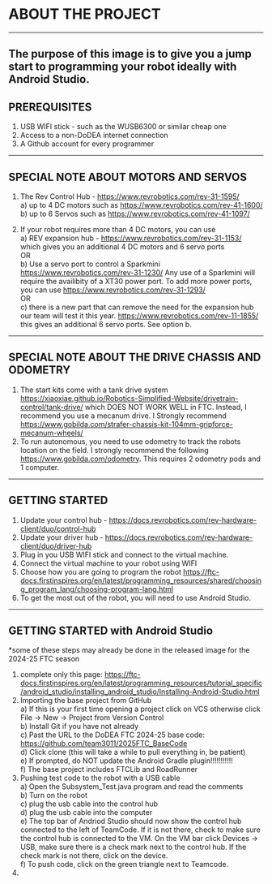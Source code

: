 # ABOUT THE PROJECT
------------------------------------------------------------
The purpose of this image is to give you a jump start to programming your robot ideally with Android Studio. 
------------------------------------------------------------

PREREQUISITES
------------------------------------------------------------
1) USB WIFI stick - such as the WUSB6300 or similar cheap one
2) Access to a non-DoDEA internet connection  
3) A Github account for every programmer
------------------------------------------------------------

SPECIAL NOTE ABOUT MOTORS AND SERVOS
------------------------------------------------------------
1) The Rev Control Hub - https://www.revrobotics.com/rev-31-1595/   
  a) up to 4 DC motors such as https://www.revrobotics.com/rev-41-1600/  
  b) up to 6 Servos such as https://www.revrobotics.com/rev-41-1097/
	
3) If your robot requires more than 4 DC motors, you can use  
   a) REV expansion hub - https://www.revrobotics.com/rev-31-1153/
      which gives you an additional 4 DC motors and 6 servo ports  
   OR  
   b) Use a servo port to control a Sparkmini https://www.revrobotics.com/rev-31-1230/
      Any use of a Sparkmini will require the availibity of a XT30 power port. To add more
      power ports, you can use https://www.revrobotics.com/rev-31-1293/    
   OR  
   c) there is a new part that can remove the need for the expansion hub
      our team will test it this year. https://www.revrobotics.com/rev-11-1855/ 
      this gives an additional 6 servo ports. See option b.  	
------------------------------------------------------------	  

SPECIAL NOTE ABOUT THE DRIVE CHASSIS AND ODOMETRY
------------------------------------------------------------
1) The start kits come with a tank drive system https://xiaoxiae.github.io/Robotics-Simplified-Website/drivetrain-control/tank-drive/ which DOES NOT WORK WELL in FTC. Instead, I recommend you use a mecanum drive. I Strongly recommend https://www.gobilda.com/strafer-chassis-kit-104mm-gripforce-mecanum-wheels/
2) To run autonomous, you need to use odometry to track the robots location on the field. I strongly recommend the following https://www.gobilda.com/odometry. This requires 2 odometry pods and 1 computer.
------------------------------------------------------------

GETTING STARTED
------------------------------------------------------------
1) Update your control hub - https://docs.revrobotics.com/rev-hardware-client/duo/control-hub
2) Update your driver hub - https://docs.revrobotics.com/rev-hardware-client/duo/driver-hub
3) Plug in you USB WIFI stick and connect to the virtual machine.
4) Connect the virtual machine to your robot using WIFI
5) Choose how you are going to program the robot https://ftc-docs.firstinspires.org/en/latest/programming_resources/shared/choosing_program_lang/choosing-program-lang.html
6) To get the most out of the robot, you will need to use Android Studio.
------------------------------------------------------------

GETTING STARTED with Android Studio
------------------------------------------------------------
*some of these steps may already be done in the released image for the 2024-25 FTC season
1) complete only this page: https://ftc-docs.firstinspires.org/en/latest/programming_resources/tutorial_specific/android_studio/installing_android_studio/Installing-Android-Studio.html
2) Importing the base project from GitHub<br>
	a) If this is your first time opening a project click on VCS otherwise click File -> New -> Project from Version Control<br>
	b) Install Git if you have not already<br>
 	c) Past the URL to the DoDEA FTC 2024-25 base code: https://github.com/team3011/2025FTC_BaseCode<br>
  	d) Click clone (this will take a while to pull everything in, be patient)<br>
   	e) If prompted, do NOT update the Android Gradle plugin!!!!!!!!!!!<br>
   	f) The base project includes FTCLib and RoadRunner<br>
3) Pushing test code to the robot with a USB cable<br>
	a) Open the Subsystem_Test.java program and read the comments<br>
	b) Turn on the robot<br>
	c) plug the usb cable into the control hub<br>
	d) plug the usb cable into the computer<br>
	e) The top bar of Andriod Studio should now show the control hub connected to the left of TeamCode. If it is not there, check to make sure the control hub is connected to the VM. On the VM bar click Devices -> USB, make sure there is a check mark next to the control hub. If the check mark is not there, click on the device.<br>
	f) To push code, click on the green triangle next to Teamcode.<br>
5) 
